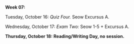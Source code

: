 **Week 07:**

Tuesday, October 16: *Quiz Four.* Seow Excursus A.

Wednesday, October 17: *Exam Two:* Seow 1-5 + Excursus A.

**Thursday, October 18: Reading/Writing Day, no session.**